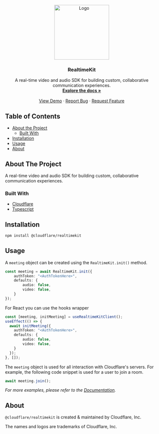 <!-- PROJECT LOGO -->
<p align="center">
  <a href="https://cloudflare.com">
    <img src="https://cf-assets.www.cloudflare.com/slt3lc6tev37/6EYsdkdfBcHtgPmgp3YtkD/0b203affd2053988264b9253b13de6b3/logo-thumbnail.png" alt="Logo" width="180">
  </a>
  <h3 align="center">RealtimeKit</h3>

  <p align="center">
    A real-time video and audio SDK for building custom, collaborative communication experiences.
    <br />
    <a href="https://docs.realtime.cloudflare.com"><strong>Explore the docs »</strong></a>
    <br />
    <br />
    <a href="https://demo.realtime.cloudflare.com">View Demo</a>
    ·
    <a href="https://community.cloudflare.com/">Report Bug</a>
    ·
    <a href="https://community.cloudflare.com/">Request Feature</a>
  </p>
</p>



<!-- TABLE OF CONTENTS -->

## Table of Contents

* [About the Project](#about-the-project)
  * [Built With](#built-with)
* [Installation](#installation)
* [Usage](#usage)
* [About](#about)



<!-- ABOUT THE PROJECT -->
## About The Project

A real-time video and audio SDK for building custom, collaborative communication experiences.

### Built With

* [Cloudflare](https://cloudflare.com)
* [Typescript](https://typescriptlang.org)


<!-- INSTALLATION -->
## Installation

```sh
npm install @cloudflare/realtimekit
```



<!-- USAGE EXAMPLES -->
## Usage

A `meeting` object can be created using the `RealtimeKit.init()` method.

```ts
const meeting = await RealtimeKit.init({
    authToken: "<AuthTokenHere>",
    defaults: {
        audio: false,
        video: false,
    }
});
```

For React you can use the hooks wrapper

```ts
const [meeting, initMeeting] = useRealtimeKitClient();
useEffect(() => {
  await initMeeting({
    authToken: "<AuthTokenHere>",
    defaults: {
        audio: false,
        video: false,
    }
  });
}, []);
```


The `meeting` object is used for all interaction with Cloudflare's servers. For example, the following code snippet is used for a user to join a room.

```ts
await meeting.join();
```

_For more examples, please refer to the [Documentation](https://docs.realtime.cloudflare.com)._

## About

`@cloudflare/realtimekit` is created & maintained by Cloudflare, Inc.

The names and logos are trademarks of Cloudflare, Inc.

